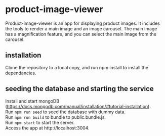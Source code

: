 # product-image-viewer
Product-image-viewer is an app for displaying product images. It includes the tools to render a main image and an image carousel. The main image has a magnification feature, and you can select the main image from the carousel.

## installation
Clone the repository to a local copy, and run npm install to install the dependancies.

## seeding the database and starting the service
Install and start mongoDB (https://docs.mongodb.com/manual/installation/#tutorial-installation).  <br/> Run ```npm run seed``` to seed the database with dummy data. <br/> Run ```npm run build``` to bundle to public.bundle.js. <br/>Run ```npm start``` to start the server.<br/>Access the app at http://localhost:3004.